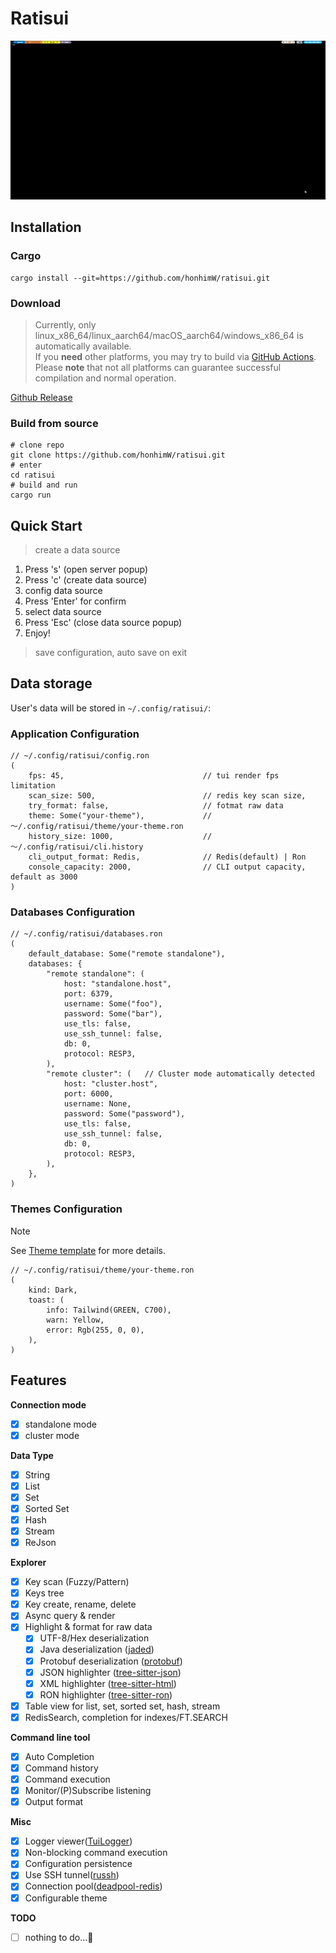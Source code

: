 # Ratisui

![gif](./assets/ratisui.gif)

## Installation

### Cargo
```shell
cargo install --git=https://github.com/honhimW/ratisui.git
```

### Download
> Currently, only linux_x86_64/linux_aarch64/macOS_aarch64/windows_x86_64 is automatically available.   
> If you **need** other platforms, you may try to build via [GitHub Actions](./.github/workflows/build-specified-target.yml).  
> Please **note** that not all platforms can guarantee successful compilation and normal operation.

[Github Release](https://github.com/honhimW/ratisui/releases)

### Build from source
```shell
# clone repo
git clone https://github.com/honhimW/ratisui.git
# enter
cd ratisui
# build and run
cargo run
```

## Quick Start

> create a data source 

1. Press 's' (open server popup)
2. Press 'c' (create data source) 
3. config data source
4. Press 'Enter' for confirm
5. select data source
6. Press 'Esc' (close data source popup)
7. Enjoy!

> save configuration, auto save on exit

## Data storage
User's data will be stored in `~/.config/ratisui/`:

### Application Configuration
```ron
// ~/.config/ratisui/config.ron
(
    fps: 45,                               // tui render fps limitation
    scan_size: 500,                        // redis key scan size,
    try_format: false,                     // fotmat raw data
    theme: Some("your-theme"),             // ～/.config/ratisui/theme/your-theme.ron
    history_size: 1000,                    // ～/.config/ratisui/cli.history
    cli_output_format: Redis,              // Redis(default) | Ron
    console_capacity: 2000,                // CLI output capacity, default as 3000
)
```
### Databases Configuration
```ron
// ~/.config/ratisui/databases.ron
(
    default_database: Some("remote standalone"),
    databases: {
        "remote standalone": (
            host: "standalone.host",
            port: 6379,
            username: Some("foo"),
            password: Some("bar"),
            use_tls: false,
            use_ssh_tunnel: false,
            db: 0,
            protocol: RESP3,
        ),
        "remote cluster": (   // Cluster mode automatically detected
            host: "cluster.host",
            port: 6000,
            username: None,
            password: Some("password"),
            use_tls: false,
            use_ssh_tunnel: false,
            db: 0,
            protocol: RESP3,
        ),
    },
)
```
### Themes Configuration

> [!NOTE]
> 
> See [Theme template](./assets/theme-template.ron) for more details.
```ron
// ~/.config/ratisui/theme/your-theme.ron
(
    kind: Dark,
    toast: (
        info: Tailwind(GREEN, C700),
        warn: Yellow,
        error: Rgb(255, 0, 0),
    ),
)
```

## Features

**Connection mode**
- [x] standalone mode
- [x] cluster mode

**Data Type**
- [x] String
- [x] List
- [x] Set
- [x] Sorted Set
- [x] Hash
- [x] Stream
- [x] ReJson

**Explorer**
- [x] Key scan (Fuzzy/Pattern)
- [x] Keys tree
- [x] Key create, rename, delete
- [x] Async query & render
- [x] Highlight & format for raw data
    - [x] UTF-8/Hex deserialization
    - [x] Java deserialization ([jaded](https://crates.io/crates/jaded))
    - [x] Protobuf deserialization ([protobuf](https://crates.io/crates/protobuf))
    - [x] JSON highlighter ([tree-sitter-json](https://crates.io/crates/tree-sitter-json))
    - [x] XML highlighter ([tree-sitter-html](https://crates.io/crates/tree-sitter-html))
    - [x] RON highlighter ([tree-sitter-ron](https://crates.io/crates/tree-sitter-ron))
- [x] Table view for list, set, sorted set, hash, stream
- [x] RedisSearch, completion for indexes/FT.SEARCH

**Command line tool**
- [x] Auto Completion
- [x] Command history
- [x] Command execution
- [x] Monitor/(P)Subscribe listening
- [x] Output format

**Misc**
- [x] Logger viewer([TuiLogger](https://crates.io/crates/tui-logger))
- [x] Non-blocking command execution
- [x] Configuration persistence
- [x] Use SSH tunnel([russh](https://crates.io/crates/russh))
- [x] Connection pool([deadpool-redis](https://crates.io/crates/deadpool-redis))
- [x] Configurable theme

**TODO**
- [ ] nothing to do...🤔
